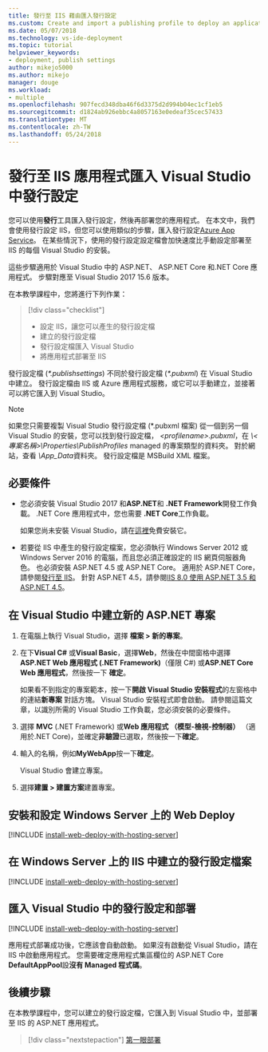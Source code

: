 ```yaml
---
title: 發行至 IIS 藉由匯入發行設定
ms.custom: Create and import a publishing profile to deploy an application from Visual Studio to IIS
ms.date: 05/07/2018
ms.technology: vs-ide-deployment
ms.topic: tutorial
helpviewer_keywords:
- deployment, publish settings
author: mikejo5000
ms.author: mikejo
manager: douge
ms.workload:
- multiple
ms.openlocfilehash: 907fecd348dba46f6d3375d2d994b04ec1cf1eb5
ms.sourcegitcommit: d1824ab926ebbc4a8057163e0edeaf35cec57433
ms.translationtype: MT
ms.contentlocale: zh-TW
ms.lasthandoff: 05/24/2018
---
```

# <a name="publish-an-application-to-iis-by-importing-publish-settings-in-visual-studio"></a>發行至 IIS 應用程式匯入 Visual Studio 中發行設定

您可以使用**發行**工具匯入發行設定，然後再部署您的應用程式。 在本文中，我們會使用發行設定 IIS，但您可以使用類似的步驟，匯入發行設定[Azure App Service](../deployment/tutorial-import-publish-settings-azure.md)。 在某些情況下，使用的發行設定設定檔會加快速度比手動設定部署至 IIS 的每個 Visual Studio 的安裝。

這些步驟適用於 Visual Studio 中的 ASP.NET、 ASP.NET Core 和.NET Core 應用程式。 步驟對應至 Visual Studio 2017 15.6 版本。

在本教學課程中，您將進行下列作業：

> [!div class="checklist"]
> * 設定 IIS，讓您可以產生的發行設定檔
> * 建立的發行設定檔
> * 發行設定檔匯入 Visual Studio
> * 將應用程式部署至 IIS

發行設定檔 (*\*.publishsettings*) 不同於發行設定檔 (*\*.pubxml*) 在 Visual Studio 中建立。 發行設定檔由 IIS 或 Azure 應用程式服務，或它可以手動建立，並接著可以將它匯入到 Visual Studio。

> [!NOTE]
> 如果您只需要複製 Visual Studio 發行設定檔 (\*.pubxml 檔案) 從一個到另一個 Visual Studio 的安裝，您可以找到發行設定檔，  *\<profilename\>.pubxml*，在 *\\< 專案名稱\>\Properties\PublishProfiles* managed 的專案類型的資料夾。 對於網站，查看  *\App_Data*資料夾。 發行設定檔是 MSBuild XML 檔案。

## <a name="prerequisites"></a>必要條件

* 您必須安裝 Visual Studio 2017 和**ASP.NET**和 **.NET Framework**開發工作負載。 .NET Core 應用程式中，您也需要 **.NET Core**工作負載。

    如果您尚未安裝 Visual Studio，請在[這裡](http://www.visualstudio.com)免費安裝它。

* 若要從 IIS 中產生的發行設定檔案，您必須執行 Windows Server 2012 或 Windows Server 2016 的電腦，而且您必須正確設定的 IIS 網頁伺服器角色。 也必須安裝 ASP.NET 4.5 或 ASP.NET Core。 適用於 ASP.NET Core，請參閱[發行至 IIS](/aspnet/core/publishing/iis?tabs=aspnetcore2x#iis-configuration)。 針對 ASP.NET 4.5，請參閱[IIS 8.0 使用 ASP.NET 3.5 和 ASP.NET 4.5](/iis/get-started/whats-new-in-iis-8/iis-80-using-aspnet-35-and-aspnet-45)。

## <a name="create-a-new-aspnet-project-in-visual-studio"></a>在 Visual Studio 中建立新的 ASP.NET 專案

1. 在電腦上執行 Visual Studio，選擇 **檔案 > 新的專案**。

1. 在下**Visual C#** 或**Visual Basic**，選擇**Web**，然後在中間窗格中選擇  **ASP.NET Web 應用程式 (.NET Framework)**（僅限 C#) 或**ASP.NET Core Web 應用程式**，然後按一下 **確定**。

    如果看不到指定的專案範本，按一下**開啟 Visual Studio 安裝程式**的左窗格中的連結**新專案** 對話方塊。 Visual Studio 安裝程式即會啟動。 請參閱這篇文章，以識別所需的 Visual Studio 工作負載，您必須安裝的必要條件。

1. 選擇  **MVC** (.NET Framework) 或**Web 應用程式 （模型-檢視-控制器）** （適用於.NET Core)，並確定**非驗證**已選取，然後按一下**確定**。

1. 輸入的名稱，例如**MyWebApp**按一下**確定**。

    Visual Studio 會建立專案。

1. 選擇**建置 > 建置方案**建置專案。

## <a name="install-and-configure-web-deploy-on-windows-server"></a>安裝和設定 Windows Server 上的 Web Deploy

[!INCLUDE [install-web-deploy-with-hosting-server](../deployment/includes/install-web-deploy-with-hosting-server.md)]

## <a name="create-the-publish-settings-file-in-iis-on-windows-server"></a>在 Windows Server 上的 IIS 中建立的發行設定檔案

[!INCLUDE [install-web-deploy-with-hosting-server](../deployment/includes/create-publish-settings-iis.md)]

## <a name="import-the-publish-settings-in-visual-studio-and-deploy"></a>匯入 Visual Studio 中的發行設定和部署

[!INCLUDE [install-web-deploy-with-hosting-server](../deployment/includes/import-publish-settings-vs.md)]

應用程式部署成功後，它應該會自動啟動。 如果沒有啟動從 Visual Studio，請在 IIS 中啟動應用程式。 您需要確定應用程式集區欄位的 ASP.NET Core **DefaultAppPool**設**沒有 Managed 程式碼**。

## <a name="next-steps"></a>後續步驟

在本教學課程中，您可以建立的發行設定檔，它匯入到 Visual Studio 中，並部署至 IIS 的 ASP.NET 應用程式。

> [!div class="nextstepaction"]
> [第一眼部署](../deployment/deploying-applications-services-and-components.md)

